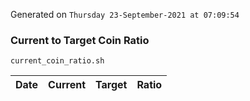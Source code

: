 Generated on `Thursday 23-September-2021 at 07:09:54`

### Current to Target Coin Ratio
`current_coin_ratio.sh`

Date|Current|Target|Ratio
---|---|---|---
